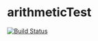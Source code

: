 # arithmeticTest

[![Build Status](http://secure.travis-ci.org/peterkang2001/arithmeticTest.png)](http://www.travis-ci.org/peterkang2001/arithmeticTest)
